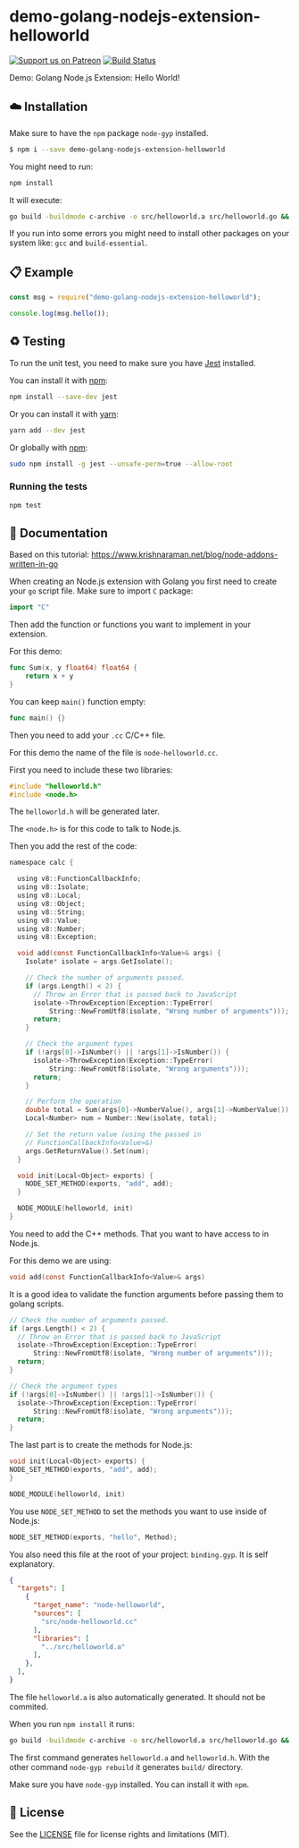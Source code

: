 # demo-golang-nodejs-extension-helloworld
[![Support us on Patreon][badge_patreon]][patreon] [![Build Status][badge_travis]][travis]

Demo: Golang Node.js Extension: Hello World!

## :cloud: Installation
Make sure to have the `npm` package `node-gyp` installed.

```sh
$ npm i --save demo-golang-nodejs-extension-helloworld
```

You might need to run:

```sh
npm install
```

It will execute:

```sh
go build -buildmode c-archive -o src/helloworld.a src/helloworld.go && node-gyp rebuild
```

If you run into some errors you might need to install other packages on your system like: `gcc` and `build-essential`.

## :clipboard: Example

```js
const msg = require("demo-golang-nodejs-extension-helloworld");

console.log(msg.hello());
```

## :recycle: Testing
To run the unit test, you need to make sure you have [Jest][jest_link] installed.

You can install it with [npm][npm_link]:

```sh
npm install --save-dev jest
```

Or you can install it with [yarn][yarn_link]:

```sh
yarn add --dev jest
```

Or globally with [npm][npm_link]:

```sh
sudo npm install -g jest --unsafe-perm=true --allow-root
```

### Running the tests

```sh
npm test
```

## :memo: Documentation
Based on this tutorial: https://www.krishnaraman.net/blog/node-addons-written-in-go

When creating an Node.js extension with Golang you first need to create your `go` script file.
Make sure to import `C` package:

```go
import "C"
```

Then add the function or functions you want to implement in your extension.

For this demo:

```go
func Sum(x, y float64) float64 {
	return x + y
}
```

You can keep `main()` function empty:

```go
func main() {}
```

Then you need to add your `.cc` C/C++ file.

For this demo the name of the file is `node-helloworld.cc`.

First you need to include these two libraries:

```c
#include "helloworld.h"
#include <node.h>
```

The `helloworld.h` will be generated later.

The `<node.h>` is for this code to talk to Node.js.

Then you add the rest of the code:

```c
namespace calc {

  using v8::FunctionCallbackInfo;
  using v8::Isolate;
  using v8::Local;
  using v8::Object;
  using v8::String;
  using v8::Value;
  using v8::Number;
  using v8::Exception;

  void add(const FunctionCallbackInfo<Value>& args) {
    Isolate* isolate = args.GetIsolate();

    // Check the number of arguments passed.
    if (args.Length() < 2) {
      // Throw an Error that is passed back to JavaScript
      isolate->ThrowException(Exception::TypeError(
          String::NewFromUtf8(isolate, "Wrong number of arguments")));
      return;
    }

    // Check the argument types
    if (!args[0]->IsNumber() || !args[1]->IsNumber()) {
      isolate->ThrowException(Exception::TypeError(
          String::NewFromUtf8(isolate, "Wrong arguments")));
      return;
    }

    // Perform the operation
    double total = Sum(args[0]->NumberValue(), args[1]->NumberValue());
    Local<Number> num = Number::New(isolate, total);

    // Set the return value (using the passed in
    // FunctionCallbackInfo<Value>&)
    args.GetReturnValue().Set(num);
  }

  void init(Local<Object> exports) {
    NODE_SET_METHOD(exports, "add", add);
  }

  NODE_MODULE(helloworld, init)
}
```

You need to add the C++ methods. That you want to have access to in Node.js.

For this demo we are using:

```c
void add(const FunctionCallbackInfo<Value>& args)
```

It is a good idea to validate the function arguments before passing them to golang scripts.

```c
// Check the number of arguments passed.
if (args.Length() < 2) {
  // Throw an Error that is passed back to JavaScript
  isolate->ThrowException(Exception::TypeError(
      String::NewFromUtf8(isolate, "Wrong number of arguments")));
  return;
}

// Check the argument types
if (!args[0]->IsNumber() || !args[1]->IsNumber()) {
  isolate->ThrowException(Exception::TypeError(
      String::NewFromUtf8(isolate, "Wrong arguments")));
  return;
}
```

The last part is to create the methods for Node.js:

```c
void init(Local<Object> exports) {
NODE_SET_METHOD(exports, "add", add);
}

NODE_MODULE(helloworld, init)
```

You use `NODE_SET_METHOD` to set the methods you want to use inside of Node.js:

```c
NODE_SET_METHOD(exports, "hello", Method);
```

You also need this file at the root of your project: `binding.gyp`. It is self explanatory.

```json
{
  "targets": [
    {
      "target_name": "node-helloworld",
      "sources": [
        "src/node-helloworld.cc"
      ],
      "libraries": [
        "../src/helloworld.a"
      ],
    },
  ],
}
```

The file `helloworld.a` is also automatically generated. It should not be commited.

When you run `npm install` it runs:

```sh
go build -buildmode c-archive -o src/helloworld.a src/helloworld.go && node-gyp rebuild
```

The first command generates `helloworld.a` and `helloworld.h`. With the other command `node-gyp rebuild` it generates `build/` directory.

Make sure you have `node-gyp` installed. You can install it with `npm`.

## :scroll: License

See the [LICENSE](LICENSE.md) file for license rights and limitations (MIT).

[badge_patreon]: https://propolisframework.github.io/assets/img/patreon.svg
[badge_travis]: https://travis-ci.org/jnbdz/demo-golang-nodejs-extension-helloworld.svg?branch=master

[patreon]: https://www.patreon.com/jnbdz
[travis]: https://travis-ci.org/jnbdz/demo-golang-nodejs-extension-helloworld

[jest_link]: https://facebook.github.io/jest/
[npm_link]: https://npmjs.com/
[yarn_link]: https://yarnpkg.com/